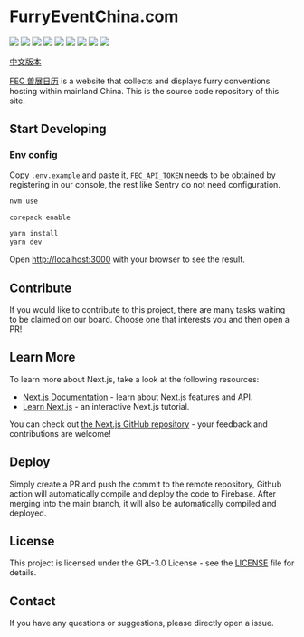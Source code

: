 # FurryEventChina.com

![](https://img.shields.io/badge/Next.js-black.svg?style=flat-square&logo=next.js)
![](https://img.shields.io/badge/React-blue.svg?style=flat-square&logo=react)
![](https://img.shields.io/badge/Sentry-purple.svg?style=flat-square&logo=sentry)
![](https://img.shields.io/badge/Umami-orange.svg?style=flat-square&logo=umami)
![](https://img.shields.io/badge/Google%20Analytics%205-blue.svg?style=flat-square&logo=google-analytics)
![](https://img.shields.io/badge/Hono.js-blue.svg?style=flat-square&logo=hono)
![](https://img.shields.io/badge/Cloudflare%20R2-blue.svg?style=flat-square&logo=cloudflare)
![](https://img.shields.io/badge/Cloudflare%20Worker-blue.svg?style=flat-square&logo=cloudflare)
![](https://img.shields.io/badge/CloudFront-orange.svg?style=flat-square&logo=amazon-aws)

[中文版本](./README.zh.md)

[FEC 兽展日历](https://www.furryeventchina.com) is a website that collects and displays furry conventions hosting within mainland China. This is the source code repository of this site.

## Start Developing

### Env config

Copy `.env.example` and paste it, `FEC_API_TOKEN` needs to be obtained by registering in our console, the rest like Sentry do not need configuration.

```bash
nvm use

corepack enable

yarn install
yarn dev
```

Open [http://localhost:3000](http://localhost:3000) with your browser to see the result.

## Contribute

If you would like to contribute to this project, there are many tasks waiting to be claimed on our board. Choose one that interests you and then open a PR!

## Learn More

To learn more about Next.js, take a look at the following resources:

- [Next.js Documentation](https://nextjs.org/docs) - learn about Next.js features and API.
- [Learn Next.js](https://nextjs.org/learn) - an interactive Next.js tutorial.

You can check out [the Next.js GitHub repository](https://github.com/vercel/next.js/) - your feedback and contributions are welcome!

## Deploy

Simply create a PR and push the commit to the remote repository, Github action will automatically compile and deploy the code to Firebase. After merging into the main branch, it will also be automatically compiled and deployed.

## License

This project is licensed under the GPL-3.0 License - see the [LICENSE](LICENSE) file for details.

## Contact

If you have any questions or suggestions, please directly open a issue.
